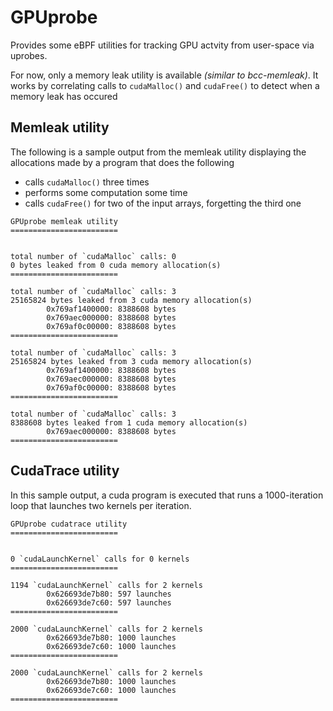# GPUprobe

Provides some eBPF utilities for tracking GPU actvity from user-space via
uprobes.

For now, only a memory leak utility is available *(similar to bcc-memleak)*.
It works by correlating calls to `cudaMalloc()` and `cudaFree()` to detect when
a memory leak has occured 

## Memleak utility

The following is a sample output from the memleak utility displaying the 
allocations made by a program that does the following

- calls `cudaMalloc()` three times
- performs some computation some time
- calls `cudaFree()` for two of the input arrays, forgetting the third one

```
GPUprobe memleak utility
========================


total number of `cudaMalloc` calls: 0
0 bytes leaked from 0 cuda memory allocation(s)
========================

total number of `cudaMalloc` calls: 3
25165824 bytes leaked from 3 cuda memory allocation(s)
        0x769af1400000: 8388608 bytes
        0x769aec000000: 8388608 bytes
        0x769af0c00000: 8388608 bytes
========================

total number of `cudaMalloc` calls: 3
25165824 bytes leaked from 3 cuda memory allocation(s)
        0x769af1400000: 8388608 bytes
        0x769aec000000: 8388608 bytes
        0x769af0c00000: 8388608 bytes
========================

total number of `cudaMalloc` calls: 3
8388608 bytes leaked from 1 cuda memory allocation(s)
        0x769aec000000: 8388608 bytes
========================
```

## CudaTrace utility

In this sample output, a cuda program is executed that runs a 1000-iteration 
loop that launches two kernels per iteration.

```
GPUprobe cudatrace utility
========================


0 `cudaLaunchKernel` calls for 0 kernels
========================

1194 `cudaLaunchKernel` calls for 2 kernels
        0x626693de7b80: 597 launches
        0x626693de7c60: 597 launches
========================

2000 `cudaLaunchKernel` calls for 2 kernels
        0x626693de7b80: 1000 launches
        0x626693de7c60: 1000 launches
========================

2000 `cudaLaunchKernel` calls for 2 kernels
        0x626693de7b80: 1000 launches
        0x626693de7c60: 1000 launches
========================

```
